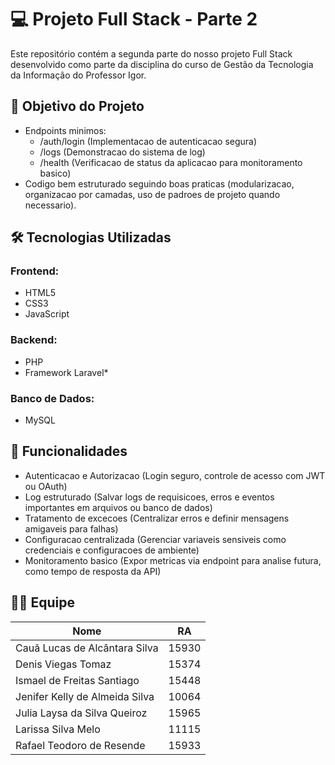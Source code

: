 # 💻 Projeto Full Stack - Parte 2

Este repositório contém a segunda parte do nosso projeto Full Stack desenvolvido como parte da disciplina do curso de Gestão da Tecnologia da Informação do Professor Igor.

## 🚀 Objetivo do Projeto

- Endpoints minimos:
    - /auth/login (Implementacao de autenticacao segura)
    - /logs (Demonstracao do sistema de log)
    - /health (Verificacao de status da aplicacao para monitoramento basico)
- Codigo bem estruturado seguindo boas praticas (modularizacao, organizacao por camadas, uso de
padroes de projeto quando necessario).

## 🛠️ Tecnologias Utilizadas

### Frontend:
- HTML5
- CSS3
- JavaScript

### Backend:
- PHP
- Framework Laravel*

### Banco de Dados:
- MySQL

## 🔧 Funcionalidades

- Autenticacao e Autorizacao (Login seguro, controle de acesso com JWT ou OAuth)
- Log estruturado (Salvar logs de requisicoes, erros e eventos importantes em arquivos ou banco de dados)
- Tratamento de excecoes (Centralizar erros e definir mensagens amigaveis para falhas)
- Configuracao centralizada (Gerenciar variaveis sensiveis como credenciais e configuracoes de ambiente)
- Monitoramento basico (Expor metricas via endpoint para analise futura, como tempo de resposta da API)

## 👨‍💻 Equipe

| Nome                                | RA     |
|-------------------------------------|--------|
| Cauã Lucas de Alcântara Silva       | 15930  |
| Denis Viegas Tomaz                  | 15374  |
| Ismael de Freitas Santiago          | 15448  |
| Jenifer Kelly de Almeida Silva      | 10064  |
| Julia Laysa da Silva Queiroz        | 15965  |
| Larissa Silva Melo                  | 11115  |
| Rafael Teodoro de Resende           | 15933  |


